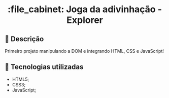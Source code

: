<h1 align="center">:file_cabinet: Joga da adivinhação - Explorer</h1>

## :memo: Descrição
Primeiro projeto manipulando a DOM e integrando HTML, CSS e JavaScript!

## :wrench: Tecnologias utilizadas
* HTML5;
* CSS3;
* JavaScript;

